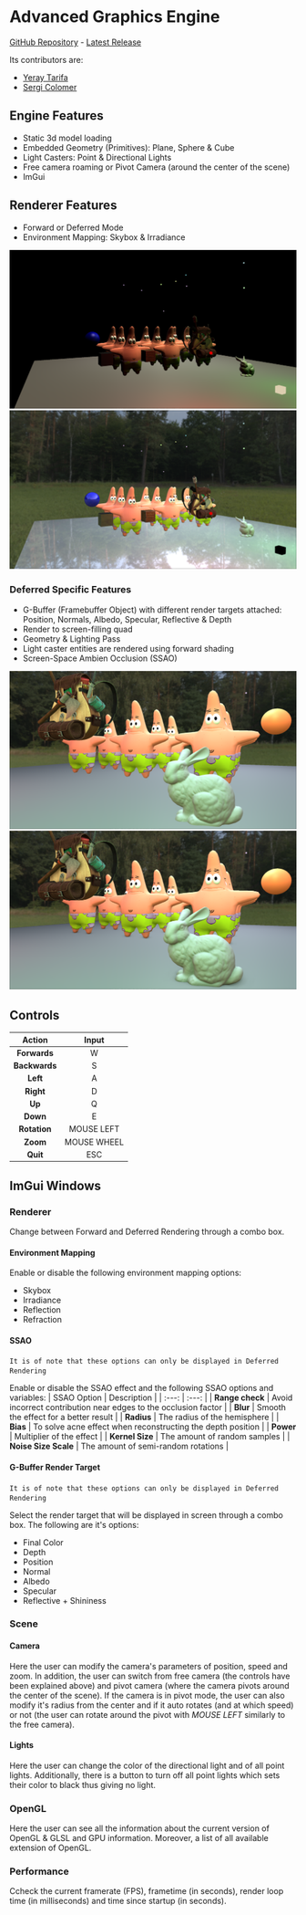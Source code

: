 # Advanced Graphics Engine
[GitHub Repository](https://github.com/yeraytm/Advanced-Graphics-Engine) - [Latest Release](https://github.com/yeraytm/Advanced-Graphics-Engine/releases)

Its contributors are:
- [Yeray Tarifa](https://github.com/yeraytm)
- [Sergi Colomer](https://github.com/Lladruc37)

## Engine Features
- Static 3d model loading
- Embedded Geometry (Primitives): Plane, Sphere & Cube
- Light Casters: Point & Directional Lights
- Free camera roaming or Pivot Camera (around the center of the scene)
- ImGui

## Renderer Features
- Forward or Deferred Mode
- Environment Mapping: Skybox & Irradiance

![alt text](Docs/EnvMapping_Off.png "Environment Mapping OFF")
![alt text](Docs/EnvMapping_On.png "Environment Mapping ON")

### Deferred Specific Features
- G-Buffer (Framebuffer Object) with different render targets attached: Position, Normals, Albedo, Specular, Reflective & Depth
- Render to screen-filling quad
- Geometry & Lighting Pass
- Light caster entities are rendered using forward shading
- Screen-Space Ambien Occlusion (SSAO)

![alt text](Docs/SSAO_Off.png "SSAO OFF")
![alt text](Docs/SSAO_On.png "SSAO ON")

## Controls

| Action | Input |
| :---: | :---: |
| **Forwards** | W |
| **Backwards** | S |
| **Left** | A |
| **Right** | D |
| **Up** | Q |
| **Down** | E |
| **Rotation** | MOUSE LEFT |
| **Zoom** | MOUSE WHEEL |
| **Quit** | ESC |

## ImGui Windows
### Renderer
Change between Forward and Deferred Rendering through a combo box.

#### Environment Mapping
Enable or disable the following environment mapping options:
- Skybox
- Irradiance
- Reflection
- Refraction

#### SSAO
`It is of note that these options can only be displayed in Deferred Rendering`

Enable or disable the SSAO effect and the following SSAO options and variables:
| SSAO Option | Description |
| :---: | :---: |
| **Range check** | Avoid incorrect contribution near edges to the occlusion factor |
| **Blur** | Smooth the effect for a better result |
| **Radius** | The radius of the hemisphere |
| **Bias** | To solve acne effect when reconstructing the depth position |
| **Power** | Multiplier of the effect |
| **Kernel Size** | The amount of random samples |
| **Noise Size Scale** | The amount of semi-random rotations |

#### G-Buffer Render Target
`It is of note that these options can only be displayed in Deferred Rendering`

Select the render target that will be displayed in screen through a combo box. The following are it's options:
- Final Color
- Depth
- Position
- Normal
- Albedo
- Specular
- Reflective + Shininess

### Scene
#### Camera
Here the user can modify the camera's parameters of position, speed and zoom.
In addition, the user can switch from free camera (the controls have been explained above) and pivot camera (where the camera pivots around the center of the scene).
If the camera is in pivot mode, the user can also modify it's radius from the center and if it auto rotates (and at which speed) or not (the user can rotate around the pivot with _MOUSE LEFT_ similarly to the free camera).

#### Lights
Here the user can change the color of the directional light and of all point lights.
Additionally, there is a button to turn off all point lights which sets their color to black thus giving no light.

### OpenGL
Here the user can see all the information about the current version of OpenGL & GLSL and GPU information. Moreover, a list of all available extension of OpenGL.

### Performance
Ccheck the current framerate (FPS), frametime (in seconds), render loop time (in milliseconds) and time since startup (in seconds).
